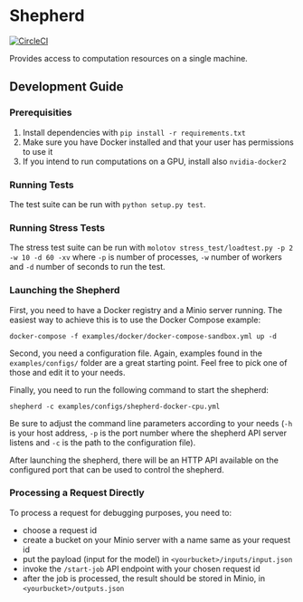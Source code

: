 # Shepherd

[![CircleCI](https://circleci.com/gh/iterait/shepherd.png?style=shield&circle-token=1045f8994f4f35d81130331600a0683e16bbb4f9)](https://circleci.com/gh/iterait/shepherd/tree/master)

Provides access to computation resources on a single machine.

## Development Guide

### Prerequisities

1. Install dependencies with `pip install -r requirements.txt`
2. Make sure you have Docker installed and that your user has permissions to use 
   it
3. If you intend to run computations on a GPU, install also `nvidia-docker2`

### Running Tests

The test suite can be run with `python setup.py test`.

### Running Stress Tests

The stress test suite can be run with `molotov stress_test/loadtest.py -p 2 -w 10 -d 60 -xv`
where `-p` is number of processes, `-w` number of workers and `-d` number of seconds to run the test.

### Launching the Shepherd

First, you need to have a Docker registry and a Minio server running. The 
easiest way to achieve this is to use the Docker Compose example:

```
docker-compose -f examples/docker/docker-compose-sandbox.yml up -d
```

Second, you need a configuration file. Again, examples found in the `examples/configs/` 
folder are a great starting point. Feel free to pick one of those and edit it to 
your needs.

Finally, you need to run the following command to start the shepherd:

```
shepherd -c examples/configs/shepherd-docker-cpu.yml
```

Be sure to adjust the command line parameters according to your needs (`-h` is 
your host address, `-p` is the port number where the shepherd API server listens 
and `-c` is the path to the configuration file).

After launching the shepherd, there will be an HTTP API available on the 
configured port that can be used to control the shepherd.

### Processing a Request Directly

To process a request for debugging purposes, you need to:

- choose a request id
- create a bucket on your Minio server with a name same as your request id
- put the payload (input for the model) in `<yourbucket>/inputs/input.json`
- invoke the `/start-job` API endpoint with your chosen request id
- after the job is processed, the result should be stored in Minio, in 
  `<yourbucket>/outputs.json`
